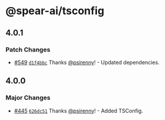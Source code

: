 # @spear-ai/tsconfig

## 4.0.1

### Patch Changes

- [#549](https://github.com/spear-ai/citizen/pull/549) [`d1f4bbc`](https://github.com/spear-ai/citizen/commit/d1f4bbc21289299be485a9b3d5c2af9d239b5e22) Thanks [@psirenny](https://github.com/psirenny)! - Updated dependencies.

## 4.0.0

### Major Changes

- [#445](https://github.com/spear-ai/citizen/pull/445) [`626dc51`](https://github.com/spear-ai/citizen/commit/626dc51a9fcda212fd39e8bf83340a2adfad9d31) Thanks [@psirenny](https://github.com/psirenny)! - Added TSConfig.
